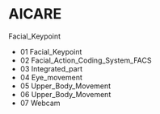 # AICARE

Facial_Keypoint
*	01 Facial_Keypoint
*	02 Facial_Action_Coding_System_FACS
*	03 Integrated_part
*	04 Eye_movement
*	05 Upper_Body_Movement
*	06 Upper_Body_Movement
*	07 Webcam
